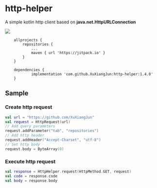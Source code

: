 # http-helper
A simple kotlin http client based on **java.net.HttpURLConnection**

[![](https://jitpack.io/v/XuXiangJun/http-helper.svg)](https://jitpack.io/#XuXiangJun/http-helper)

```
    allprojects {
        repositories {
            ...
            maven { url 'https://jitpack.io' }
        }
    }
```
```
    dependencies {
            implementation 'com.github.XuXiangJun:http-helper:1.4.0'
    }
```

## Sample

### Create http request
```kotlin
val url = "https://github.com/XuXiangJun"
val request = HttpRequest(url)
// Add query parameters
request.addParameter("tab", "repositories")
// Add http header
request.addHeader("Accept-Charset", "utf-8")
// Set http body
request.body = ByteArray(0)
```

### Execute http request
```kotlin
val response = HttpHelper.request(HttpMethod.GET, request)
val code = response.code
val body = response.body
```
